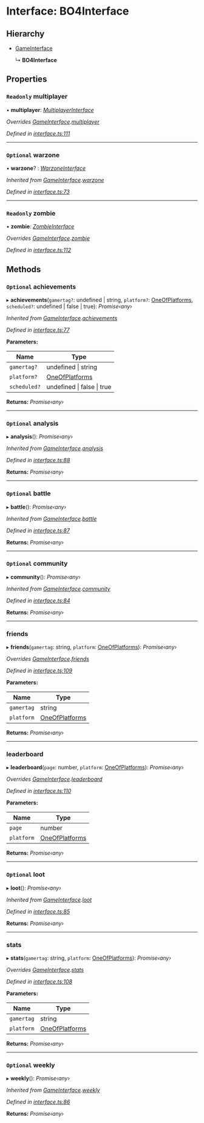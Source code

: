 # Interface: BO4Interface

## Hierarchy

* [GameInterface](_interface_.codapi.gameinterface.md)

  ↳ **BO4Interface**

## Properties

### `Readonly` multiplayer

• **multiplayer**: *[MultiplayerInterface](_interface_.codapi.multiplayerinterface.md)*

*Overrides [GameInterface](_interface_.codapi.gameinterface.md).[multiplayer](_interface_.codapi.gameinterface.md#optional-multiplayer)*

*Defined in [interface.ts:111](https://github.com/antonedvard/act-cod-api/blob/c1ab9cf/src/interface.ts#L111)*

___

### `Optional` warzone

• **warzone**? : *[WarzoneInterface](_interface_.codapi.warzoneinterface.md)*

*Inherited from [GameInterface](_interface_.codapi.gameinterface.md).[warzone](_interface_.codapi.gameinterface.md#optional-warzone)*

*Defined in [interface.ts:73](https://github.com/antonedvard/act-cod-api/blob/c1ab9cf/src/interface.ts#L73)*

___

### `Readonly` zombie

• **zombie**: *[ZombieInterface](_interface_.codapi.zombieinterface.md)*

*Overrides [GameInterface](_interface_.codapi.gameinterface.md).[zombie](_interface_.codapi.gameinterface.md#optional-zombie)*

*Defined in [interface.ts:112](https://github.com/antonedvard/act-cod-api/blob/c1ab9cf/src/interface.ts#L112)*

## Methods

### `Optional` achievements

▸ **achievements**(`gamertag?`: undefined | string, `platform?`: [OneOfPlatforms](../modules/_interface_.codapi.md#oneofplatforms), `scheduled?`: undefined | false | true): *Promise‹any›*

*Inherited from [GameInterface](_interface_.codapi.gameinterface.md).[achievements](_interface_.codapi.gameinterface.md#optional-achievements)*

*Defined in [interface.ts:77](https://github.com/antonedvard/act-cod-api/blob/c1ab9cf/src/interface.ts#L77)*

**Parameters:**

Name | Type |
------ | ------ |
`gamertag?` | undefined &#124; string |
`platform?` | [OneOfPlatforms](../modules/_interface_.codapi.md#oneofplatforms) |
`scheduled?` | undefined &#124; false &#124; true |

**Returns:** *Promise‹any›*

___

### `Optional` analysis

▸ **analysis**(): *Promise‹any›*

*Inherited from [GameInterface](_interface_.codapi.gameinterface.md).[analysis](_interface_.codapi.gameinterface.md#optional-analysis)*

*Defined in [interface.ts:88](https://github.com/antonedvard/act-cod-api/blob/c1ab9cf/src/interface.ts#L88)*

**Returns:** *Promise‹any›*

___

### `Optional` battle

▸ **battle**(): *Promise‹any›*

*Inherited from [GameInterface](_interface_.codapi.gameinterface.md).[battle](_interface_.codapi.gameinterface.md#optional-battle)*

*Defined in [interface.ts:87](https://github.com/antonedvard/act-cod-api/blob/c1ab9cf/src/interface.ts#L87)*

**Returns:** *Promise‹any›*

___

### `Optional` community

▸ **community**(): *Promise‹any›*

*Inherited from [GameInterface](_interface_.codapi.gameinterface.md).[community](_interface_.codapi.gameinterface.md#optional-community)*

*Defined in [interface.ts:84](https://github.com/antonedvard/act-cod-api/blob/c1ab9cf/src/interface.ts#L84)*

**Returns:** *Promise‹any›*

___

###  friends

▸ **friends**(`gamertag`: string, `platform`: [OneOfPlatforms](../modules/_interface_.codapi.md#oneofplatforms)): *Promise‹any›*

*Overrides [GameInterface](_interface_.codapi.gameinterface.md).[friends](_interface_.codapi.gameinterface.md#optional-friends)*

*Defined in [interface.ts:109](https://github.com/antonedvard/act-cod-api/blob/c1ab9cf/src/interface.ts#L109)*

**Parameters:**

Name | Type |
------ | ------ |
`gamertag` | string |
`platform` | [OneOfPlatforms](../modules/_interface_.codapi.md#oneofplatforms) |

**Returns:** *Promise‹any›*

___

###  leaderboard

▸ **leaderboard**(`page`: number, `platform`: [OneOfPlatforms](../modules/_interface_.codapi.md#oneofplatforms)): *Promise‹any›*

*Overrides [GameInterface](_interface_.codapi.gameinterface.md).[leaderboard](_interface_.codapi.gameinterface.md#optional-leaderboard)*

*Defined in [interface.ts:110](https://github.com/antonedvard/act-cod-api/blob/c1ab9cf/src/interface.ts#L110)*

**Parameters:**

Name | Type |
------ | ------ |
`page` | number |
`platform` | [OneOfPlatforms](../modules/_interface_.codapi.md#oneofplatforms) |

**Returns:** *Promise‹any›*

___

### `Optional` loot

▸ **loot**(): *Promise‹any›*

*Inherited from [GameInterface](_interface_.codapi.gameinterface.md).[loot](_interface_.codapi.gameinterface.md#optional-loot)*

*Defined in [interface.ts:85](https://github.com/antonedvard/act-cod-api/blob/c1ab9cf/src/interface.ts#L85)*

**Returns:** *Promise‹any›*

___

###  stats

▸ **stats**(`gamertag`: string, `platform`: [OneOfPlatforms](../modules/_interface_.codapi.md#oneofplatforms)): *Promise‹any›*

*Overrides [GameInterface](_interface_.codapi.gameinterface.md).[stats](_interface_.codapi.gameinterface.md#stats)*

*Defined in [interface.ts:108](https://github.com/antonedvard/act-cod-api/blob/c1ab9cf/src/interface.ts#L108)*

**Parameters:**

Name | Type |
------ | ------ |
`gamertag` | string |
`platform` | [OneOfPlatforms](../modules/_interface_.codapi.md#oneofplatforms) |

**Returns:** *Promise‹any›*

___

### `Optional` weekly

▸ **weekly**(): *Promise‹any›*

*Inherited from [GameInterface](_interface_.codapi.gameinterface.md).[weekly](_interface_.codapi.gameinterface.md#optional-weekly)*

*Defined in [interface.ts:86](https://github.com/antonedvard/act-cod-api/blob/c1ab9cf/src/interface.ts#L86)*

**Returns:** *Promise‹any›*
